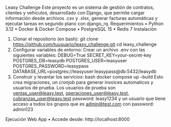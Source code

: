Leasy Challenge
Este proyecto es un sistema de gestión de contratos, clientes y vehículos, desarrollado con Django, que permite cargar información desde archivos .csv y .xlsx, generar facturas automáticas y ejecutar tareas en segundo plano con django_rq.
Requerimientos
•	Python 3.12
•	Docker & Docker Compose
•	PostgreSQL 15
•	Redis 7
Instalación
1.	Clonar el repositorio (en bash):
git clone https://github.com/tuusuario/leasy_challenge.git
cd leasy_challenge
2.	Configurar variables de entorno:
Crear un archivo .env con las siguientes variables:
DEBUG=True
SECRET_KEY=your-secret-key
POSTGRES_DB=leasydb
POSTGRES_USER=leasyuser
POSTGRES_PASSWORD=leasypass
DATABASE_URL=postgres://leasyuser:leasypass@db:5432/leasydb
3.	Construir y levantar los servicios:
bash
docker compose up –build
Esto crea migraciones, un cronjob para generar invoices automaticos y usuarios de prueba.
Los usuarios de prueba son ventas_user@leasy.test,  operaciones_user@leasy.test, cobranzas_user@leasy.test
password: leasy1234 y un usuario que tiene acceso a todos los grupos que es admin@test.com con password: admin123

Ejecución
Web App
•	Accede desde: http://localhost:8000
